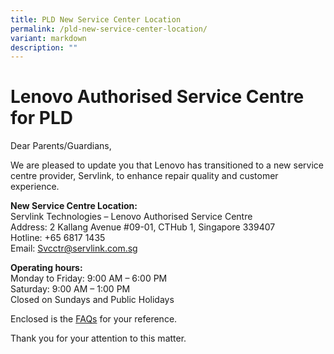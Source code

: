 ```yaml
---
title: PLD New Service Center Location
permalink: /pld-new-service-center-location/
variant: markdown
description: ""
---
```

# **Lenovo Authorised Service Centre for PLD**

Dear Parents/Guardians,

We are pleased to update you that Lenovo has transitioned to a new service centre provider, Servlink, to enhance repair quality and customer experience.

<b>New Service Centre Location:</b><br>
Servlink Technologies – Lenovo Authorised Service Centre<br>
Address: 2 Kallang Avenue #09-01, CTHub 1, Singapore 339407<br>
Hotline: +65 6817 1435<br>
Email: Svcctr@servlink.com.sg

<b>Operating hours:</b><br>
Monday to Friday: 9:00 AM – 6:00 PM<br>
Saturday: 9:00 AM – 1:00 PM<br>
Closed on Sundays and Public Holidays <br>

Enclosed is the [FAQs](files/Change_in_Lenovo_Authorised_Service_Centre___FAQs.pdf) for your reference.

Thank you for your attention to this matter.